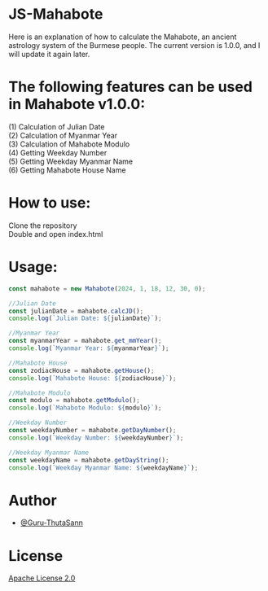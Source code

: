 # JS-Mahabote
Here is an explanation of how to calculate the Mahabote, an ancient astrology system of the Burmese people. The current version is 1.0.0, and I will update it again later.

# The following features can be used in Mahabote v1.0.0:

(1) Calculation of Julian Date<br>
(2) Calculation of Myanmar Year<br>
(3) Calculation of Mahabote Modulo<br>
(4) Getting Weekday Number<br>
(5) Getting Weekday Myanmar Name<br>
(6) Getting Mahabote House Name<br>

# How to use:
Clone the repository <br>
Double and open index.html

# Usage:
````javascript
const mahabote = new Mahabote(2024, 1, 18, 12, 30, 0);

//Julian Date
const julianDate = mahabote.calcJD();
console.log(`Julian Date: ${julianDate}`);

//Myanmar Year
const myanmarYear = mahabote.get_mmYear();
console.log(`Myanmar Year: ${myanmarYear}`);

//Mahabote House
const zodiacHouse = mahabote.getHouse();
console.log(`Mahabote House: ${zodiacHouse}`);

//Mahabote Modulo
const modulo = mahabote.getModulo();
console.log(`Mahabote Modulo: ${modulo}`);

//Weekday Number
const weekdayNumber = mahabote.getDayNumber();
console.log(`Weekday Number: ${weekdayNumber}`);

//Weekday Myanmar Name
const weekdayName = mahabote.getDayString();
console.log(`Weekday Myanmar Name: ${weekdayName}`);
````

# Author
- [@Guru-ThutaSann](https://github.com/Guru-ThutaSann/)

# License
[Apache License 2.0](LICENSE)
